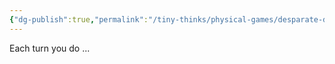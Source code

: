 ```yaml
---
{"dg-publish":true,"permalink":"/tiny-thinks/physical-games/desparate-descend/how-to-play/"}
---
```


Each turn you do ...